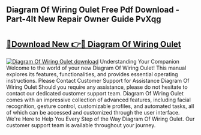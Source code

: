 ## Diagram Of Wiring Oulet Free Pdf Download - Part-4It New Repair Owner Guide PvXqg

# <h2><a href="http://dfimeeh.blite.top/?on=Diagram+Of+Wiring+Oulet">🔗Download New 👉🔴 Diagram Of Wiring Oulet</a></h2>

[![Diagram Of Wiring Oulet download](https://i.imgur.com/lujVjoI.png)](http://dfimeeh.blite.top/?on=Diagram+Of+Wiring+Oulet)
Understanding Your Companion Welcome to the world of your new Diagram Of Wiring Oulet! This manual explores its features, functionalities, and provides essential operating instructions. Please Contact Customer Support for Assistance Diagram Of Wiring Oulet Should you require any assistance, please do not hesitate to contact our dedicated customer support team. Diagram Of Wiring Oulet comes with an impressive collection of advanced features, including facial recognition, gesture control, customizable profiles, and automated tasks, all of which can be accessed and customized through the user interface. We're Here to Help You Every Step of the Way Diagram Of Wiring Oulet. Our customer support team is available throughout your journey.
